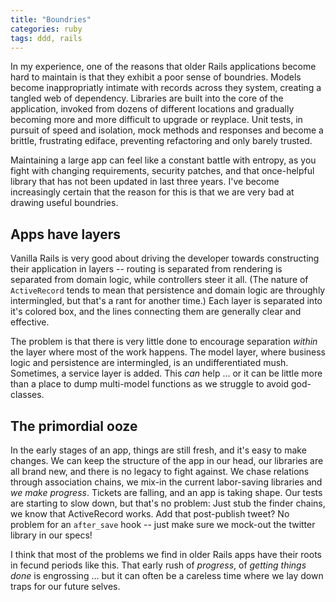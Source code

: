 ```yaml
---
title: "Boundries"
categories: ruby
tags: ddd, rails
---
```


In my experience, one of the reasons that older Rails applications become hard to maintain is that they exhibit a poor sense of boundries.  Models become inappropriatly intimate with records across they system, creating a tangled web of dependency. Libraries are built into the core of the application, invoked from dozens of different locations and gradually becoming more and more difficult to upgrade or reyplace. Unit tests, in pursuit of speed and isolation, mock methods and responses and become a brittle, frustrating ediface, preventing refactoring and only barely trusted.

Maintaining a large app can feel like a constant battle with entropy, as you
fight with changing requirements, security patches, and that once-helpful
library that has not been updated in last three years. I've become increasingly
certain that the reason for this is that we are very bad at drawing useful
boundries.

<!-- more -->

## Apps have layers

Vanilla Rails is very good about driving the developer towards constructing
their application in layers -- routing is separated from rendering is separated
from domain logic, while controllers steer it all. (The nature of `ActiveRecord`
tends to mean that persistence and domain logic are throughly intermingled, but
that's a rant for another time.) Each layer is separated into it's colored box,
and the lines connecting them are generally clear and effective.

The problem is that there is very little done to encourage separation _within_
the layer where most of the work happens. The model layer, where business logic
and persistence are intermingled, is an undifferentiated mush. Sometimes, a
service layer is added. This _can_ help ... or it can be little more than
a place to dump multi-model functions as we struggle to avoid god-classes.

## The primordial ooze

In the early stages of an app, things are still fresh, and it's easy to make
changes. We can keep the structure of the app in our head, our libraries are
all brand new, and there is no legacy to fight against. We chase relations
through association chains, we mix-in the current labor-saving libraries and
_we make progress_. Tickets are falling, and an app is taking shape. Our tests
are starting to slow down, but that's no problem: Just stub the finder chains,
we know that ActiveRecord works. Add that post-publish tweet? No problem for
an `after_save` hook -- just make sure we mock-out the twitter library in our
specs!

I think that most of the problems we find in older Rails apps have their roots
in fecund periods like this. That early rush of _progress_, of _getting things
done_ is engrossing ... but it can often be a careless time where we lay down
traps for our future selves.
